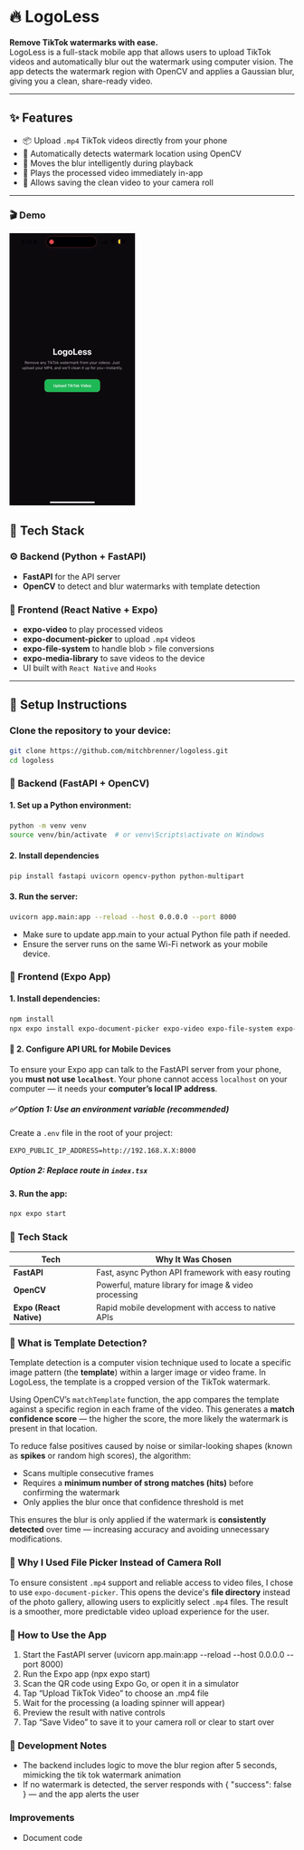 # 🔥 LogoLess

**Remove TikTok watermarks with ease.**  
LogoLess is a full-stack mobile app that allows users to upload TikTok videos and automatically blur out the watermark using computer vision. The app detects the watermark region with OpenCV and applies a Gaussian blur, giving you a clean, share-ready video.

---

## ✨ Features

- 📦 Upload `.mp4` TikTok videos directly from your phone
- 🎯 Automatically detects watermark location using OpenCV
- 🔄 Moves the blur intelligently during playback
- 📱 Plays the processed video immediately in-app
- 💾 Allows saving the clean video to your camera roll

---

### 🎬 Demo

![LogoLess demo](./demo.gif)

## 🧠 Tech Stack

### ⚙️ Backend (Python + FastAPI)
- **FastAPI** for the API server
- **OpenCV** to detect and blur watermarks with template detection

### 📱 Frontend (React Native + Expo)
- **expo-video** to play processed videos
- **expo-document-picker** to upload `.mp4` videos
- **expo-file-system** to handle blob > file conversions
- **expo-media-library** to save videos to the device
- UI built with `React Native` and `Hooks`

---

## 🚀 Setup Instructions

### Clone the repository to your device:
```bash
git clone https://github.com/mitchbrenner/logoless.git
cd logoless
```

### 🐍 Backend (FastAPI + OpenCV)

#### 1. Set up a Python environment:
```bash
python -m venv venv
source venv/bin/activate  # or venv\Scripts\activate on Windows
```

#### 2. Install dependencies
```bash
pip install fastapi uvicorn opencv-python python-multipart
```

#### 3. Run the server:
```bash
uvicorn app.main:app --reload --host 0.0.0.0 --port 8000
```
- Make sure to update app.main to your actual Python file path if needed.
- Ensure the server runs on the same Wi-Fi network as your mobile device.

### 📱 Frontend (Expo App)

#### 1. Install dependencies:
```bash
npm install
npx expo install expo-document-picker expo-video expo-file-system expo-media-library
```

#### 🔁 2. Configure API URL for Mobile Devices

To ensure your Expo app can talk to the FastAPI server from your phone, you **must not use `localhost`**. Your phone cannot access `localhost` on your computer — it needs your **computer’s local IP address**.

##### ✅ Option 1: Use an environment variable (recommended)
Create a `.env` file in the root of your project:
   ```env
   EXPO_PUBLIC_IP_ADDRESS=http://192.168.X.X:8000
   ```

##### Option 2: Replace route in `index.tsx`

#### 3. Run the app:
```bash
npx expo start
```


### 🧠 Tech Stack

| Tech             | Why It Was Chosen                                               |
|------------------|------------------------------------------------------------------|
| **FastAPI**       | Fast, async Python API framework with easy routing              |
| **OpenCV**        | Powerful, mature library for image & video processing           |
| **Expo (React Native)** | Rapid mobile development with access to native APIs |


### 🧠 What is Template Detection?

Template detection is a computer vision technique used to locate a specific image pattern (the **template**) within a larger image or video frame. In LogoLess, the template is a cropped version of the TikTok watermark.

Using OpenCV’s `matchTemplate` function, the app compares the template against a specific region in each frame of the video. This generates a **match confidence score** — the higher the score, the more likely the watermark is present in that location.

To reduce false positives caused by noise or similar-looking shapes (known as **spikes** or random high scores), the algorithm:
- Scans multiple consecutive frames
- Requires a **minimum number of strong matches (hits)** before confirming the watermark
- Only applies the blur once that confidence threshold is met

This ensures the blur is only applied if the watermark is **consistently detected** over time — increasing accuracy and avoiding unnecessary modifications.

### 📁 Why I Used File Picker Instead of Camera Roll

To ensure consistent `.mp4` support and reliable access to video files, I chose to use `expo-document-picker`. This opens the device's **file directory** instead of the photo gallery, allowing users to explicitly select `.mp4` files. 
The result is a smoother, more predictable video upload experience for the user.

### 📸 How to Use the App

1.	Start the FastAPI server (uvicorn app.main:app --reload --host 0.0.0.0 --port 8000)
2.	Run the Expo app (npx expo start)
3.	Scan the QR code using Expo Go, or open it in a simulator
4.	Tap “Upload TikTok Video” to choose an .mp4 file
5.	Wait for the processing (a loading spinner will appear)
6.	Preview the result with native controls
7.	Tap “Save Video” to save it to your camera roll or clear to start over

### 🧪 Development Notes
- The backend includes logic to move the blur region after 5 seconds, mimicking the tik tok watermark animation
- If no watermark is detected, the server responds with { "success": false } — and the app alerts the user

### Improvements
- Document code

